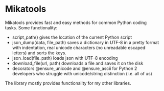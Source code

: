 # Mikatools

Mikatools provides fast and easy methods for common Python coding tasks.
Some functionality:
 - script_path() gives the location of the current Python script
 - json_dump(data, file_path) saves a dictionary in UTF-8 in a pretty format with indentation, real unicode characters (no unreadable escaped letters) and sorts the keys.
 - json_load(file_path) loads json with UTF-8 encoding
 - download_file(url, path) downloads a file and saves it on the disk
 - decorators @ensure_unicode and @ensure_ascii for Python 2 developers who struggle with unicode/string distinction (i.e. all of us)

The library mostly provides functionality for my other libraries.